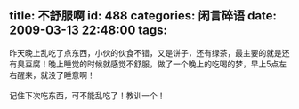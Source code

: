 title: 不舒服啊
id: 488
categories: 闲言碎语
date: 2009-03-13 22:48:00
tags:
---

昨天晚上乱吃了点东西，小伙的伙食不错，又是饼子，还有绿茶，最主要的就是还有臭豆腐！晚上睡觉的时候就感觉不舒服，做了一个晚上的吃喝的梦，早上5点左右醒来，就没了睡意啊！
</br>
</br>记住下次吃东西，可不能乱吃了！教训一个！
